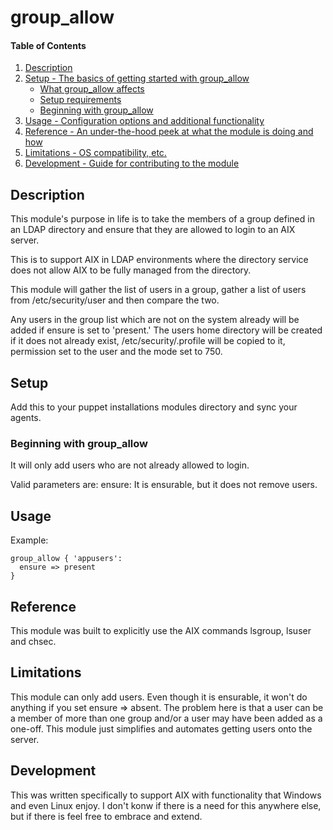 # group_allow

#### Table of Contents

1. [Description](#description)
1. [Setup - The basics of getting started with group_allow](#setup)
    * [What group_allow affects](#what-group_allow-affects)
    * [Setup requirements](#setup-requirements)
    * [Beginning with group_allow](#beginning-with-group_allow)
1. [Usage - Configuration options and additional functionality](#usage)
1. [Reference - An under-the-hood peek at what the module is doing and how](#reference)
1. [Limitations - OS compatibility, etc.](#limitations)
1. [Development - Guide for contributing to the module](#development)

## Description

This module's purpose in life is to take the members of a group defined
in an LDAP directory and ensure that  they are allowed to login to an AIX
server.

This is to support AIX in LDAP environments where the directory service
does not allow AIX to be fully managed from the directory.

This module will gather the list of users in a group, gather a list of users
from /etc/security/user and then compare the two.

Any users in the group list which are not on the system already will be added
if ensure is set to 'present.'  The users home directory will be created
if it does not already exist, /etc/security/.profile will be copied to it,
permission set to the user and the mode set to 750.

## Setup

Add this to your puppet installations modules directory and sync your agents.

### Beginning with group_allow

It will only add users who are not already allowed to login.

Valid parameters are:
ensure:   It is ensurable, but it does not remove users.  

## Usage

Example:

    group_allow { 'appusers':
      ensure => present
    }

## Reference

This module was built to explicitly use the AIX commands lsgroup, lsuser and chsec.

## Limitations

This module can only add users.  Even though it is ensurable, it won't do anything
if you set ensure => absent.  The problem here is that a user can be a member of 
more than one group and/or a user may have been added as a one-off.  This module 
just simplifies and automates getting users onto the server.

## Development

This was written specifically to support AIX with functionality that Windows and
even Linux enjoy.  I don't konw if there is a need for this anywhere else, but if 
there is feel free to embrace and extend.

